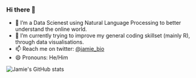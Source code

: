 ### Hi there 👋

- 🔭 I’m a Data Scienest using Natural Language Processing to better understand the online world. 
- 🌱 I’m currently trying to improve my general coding skillset (mainly R), through data visualisations.
- 📫 Reach me on twitter: [@jamie_bio](www.twitter.com/jamie_bio)
- 😄 Pronouns: He/Him

![Jamie's GitHub stats](https://github-readme-stats.vercel.app/api?username=HudsonJamie&count_private=true&show_icons=true&bg_color=30,e96443,904e95&title_color=fff&text_color=fff)


<!--
**HudsonJamie/HudsonJamie** is a ✨ _special_ ✨ repository because its `README.md` (this file) appears on your GitHub profile.

Here are some ideas to get you started:

- 🔭 I’m currently working on ...
- 🌱 I’m currently learning ...
- 👯 I’m looking to collaborate on ...
- 🤔 I’m looking for help with ...
- 💬 Ask me about ...
- 📫 How to reach me: ...
- 😄 Pronouns: ...
- ⚡ Fun fact: ...
-->
